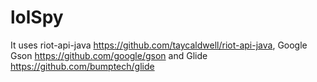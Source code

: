 # lolSpy
It uses riot-api-java https://github.com/taycaldwell/riot-api-java, Google Gson https://github.com/google/gson and Glide https://github.com/bumptech/glide
